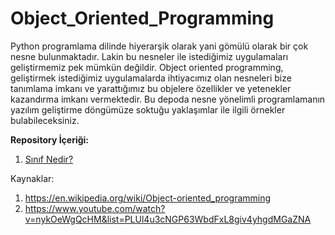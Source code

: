 # Object_Oriented_Programming

Python programlama dilinde hiyerarşik olarak yani gömülü olarak bir çok nesne bulunmaktadır. Lakin bu nesneler ile istediğimiz uygulamaları geliştirmemiz pek mümkün değildir. Object oriented programming, geliştirmek istediğimiz uygulamalarda ihtiyacımız olan nesneleri bize tanımlama imkanı ve yarattığımız bu objelere özellikler ve yetenekler kazandırma imkanı vermektedir. Bu depoda nesne yönelimli programlamanın yazılım geliştirme döngümüze soktuğu yaklaşımlar ile ilgili örnekler bulabileceksiniz.

**Repository İçeriği:** <br>
1. [Sınıf Nedir?](https://github.com/Burakkylmz/Object_Oriented_Programming/blob/master/OOP%20Lab-1.ipynb) <br>

Kaynaklar:
1. https://en.wikipedia.org/wiki/Object-oriented_programming
2. https://www.youtube.com/watch?v=nykOeWgQcHM&list=PLUl4u3cNGP63WbdFxL8giv4yhgdMGaZNA
